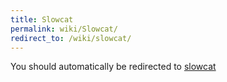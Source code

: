 ```yaml
---
title: Slowcat
permalink: wiki/Slowcat/
redirect_to: /wiki/slowcat/
---
```


You should automatically be redirected to [slowcat](/wiki/slowcat/)
